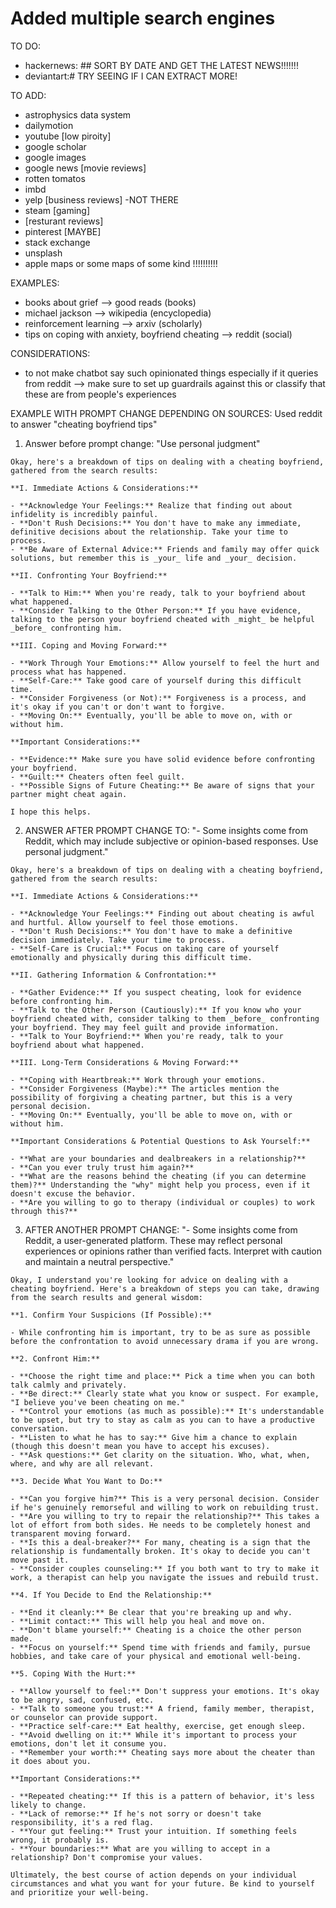 # Added multiple search engines

TO DO:

- hackernews: ## SORT BY DATE AND GET THE LATEST NEWS!!!!!!!
- deviantart:# TRY SEEING IF I CAN EXTRACT MORE!

TO ADD:

- astrophysics data system
- dailymotion
- youtube [low piroity]
- google scholar
- google images
- google news
  [movie reviews]
- rotten tomatos
- imbd
- yelp [business reviews] -NOT THERE
- steam [gaming]
- [resturant reviews]
- pinterest [MAYBE]
- stack exchange
- unsplash
- apple maps or some maps of some kind !!!!!!!!!!

EXAMPLES:

- books about grief --> good reads (books)
- michael jackson --> wikipedia (encyclopedia)
- reinforcement learning --> arxiv (scholarly)
- tips on coping with anxiety, boyfriend cheating --> reddit (social)

CONSIDERATIONS:

- to not make chatbot say such opinionated things especially if it queries from reddit --> make sure to set up guardrails against this or classify that these are from people's experiences

EXAMPLE WITH PROMPT CHANGE DEPENDING ON SOURCES: Used reddit to answer "cheating boyfriend tips"

1. Answer before prompt change: "Use personal judgment"

```
Okay, here's a breakdown of tips on dealing with a cheating boyfriend, gathered from the search results:

**I. Immediate Actions & Considerations:**

- **Acknowledge Your Feelings:** Realize that finding out about infidelity is incredibly painful.
- **Don't Rush Decisions:** You don't have to make any immediate, definitive decisions about the relationship. Take your time to process.
- **Be Aware of External Advice:** Friends and family may offer quick solutions, but remember this is _your_ life and _your_ decision.

**II. Confronting Your Boyfriend:**

- **Talk to Him:** When you're ready, talk to your boyfriend about what happened.
- **Consider Talking to the Other Person:** If you have evidence, talking to the person your boyfriend cheated with _might_ be helpful _before_ confronting him.

**III. Coping and Moving Forward:**

- **Work Through Your Emotions:** Allow yourself to feel the hurt and process what has happened.
- **Self-Care:** Take good care of yourself during this difficult time.
- **Consider Forgiveness (or Not):** Forgiveness is a process, and it's okay if you can't or don't want to forgive.
- **Moving On:** Eventually, you'll be able to move on, with or without him.

**Important Considerations:**

- **Evidence:** Make sure you have solid evidence before confronting your boyfriend.
- **Guilt:** Cheaters often feel guilt.
- **Possible Signs of Future Cheating:** Be aware of signs that your partner might cheat again.

I hope this helps.
```

2. ANSWER AFTER PROMPT CHANGE TO: "- Some insights come from Reddit, which may include subjective or opinion-based responses. Use personal judgment."

```
Okay, here's a breakdown of tips on dealing with a cheating boyfriend, gathered from the search results:

**I. Immediate Actions & Considerations:**

- **Acknowledge Your Feelings:** Finding out about cheating is awful and hurtful. Allow yourself to feel those emotions.
- **Don't Rush Decisions:** You don't have to make a definitive decision immediately. Take your time to process.
- **Self-Care is Crucial:** Focus on taking care of yourself emotionally and physically during this difficult time.

**II. Gathering Information & Confrontation:**

- **Gather Evidence:** If you suspect cheating, look for evidence before confronting him.
- **Talk to the Other Person (Cautiously):** If you know who your boyfriend cheated with, consider talking to them _before_ confronting your boyfriend. They may feel guilt and provide information.
- **Talk to Your Boyfriend:** When you're ready, talk to your boyfriend about what happened.

**III. Long-Term Considerations & Moving Forward:**

- **Coping with Heartbreak:** Work through your emotions.
- **Consider Forgiveness (Maybe):** The articles mention the possibility of forgiving a cheating partner, but this is a very personal decision.
- **Moving On:** Eventually, you'll be able to move on, with or without him.

**Important Considerations & Potential Questions to Ask Yourself:**

- **What are your boundaries and dealbreakers in a relationship?**
- **Can you ever truly trust him again?**
- **What are the reasons behind the cheating (if you can determine them)?** Understanding the "why" might help you process, even if it doesn't excuse the behavior.
- **Are you willing to go to therapy (individual or couples) to work through this?**
```

3. AFTER ANOTHER PROMPT CHANGE: "- Some insights come from Reddit, a user-generated platform. These may reflect personal experiences or opinions rather than verified facts. Interpret with caution and maintain a neutral perspective."

```
Okay, I understand you're looking for advice on dealing with a cheating boyfriend. Here's a breakdown of steps you can take, drawing from the search results and general wisdom:

**1. Confirm Your Suspicions (If Possible):**

- While confronting him is important, try to be as sure as possible before the confrontation to avoid unnecessary drama if you are wrong.

**2. Confront Him:**

- **Choose the right time and place:** Pick a time when you can both talk calmly and privately.
- **Be direct:** Clearly state what you know or suspect. For example, "I believe you've been cheating on me."
- **Control your emotions (as much as possible):** It's understandable to be upset, but try to stay as calm as you can to have a productive conversation.
- **Listen to what he has to say:** Give him a chance to explain (though this doesn't mean you have to accept his excuses).
- **Ask questions:** Get clarity on the situation. Who, what, when, where, and why are all relevant.

**3. Decide What You Want to Do:**

- **Can you forgive him?** This is a very personal decision. Consider if he's genuinely remorseful and willing to work on rebuilding trust.
- **Are you willing to try to repair the relationship?** This takes a lot of effort from both sides. He needs to be completely honest and transparent moving forward.
- **Is this a deal-breaker?** For many, cheating is a sign that the relationship is fundamentally broken. It's okay to decide you can't move past it.
- **Consider couples counseling:** If you both want to try to make it work, a therapist can help you navigate the issues and rebuild trust.

**4. If You Decide to End the Relationship:**

- **End it cleanly:** Be clear that you're breaking up and why.
- **Limit contact:** This will help you heal and move on.
- **Don't blame yourself:** Cheating is a choice the other person made.
- **Focus on yourself:** Spend time with friends and family, pursue hobbies, and take care of your physical and emotional well-being.

**5. Coping With the Hurt:**

- **Allow yourself to feel:** Don't suppress your emotions. It's okay to be angry, sad, confused, etc.
- **Talk to someone you trust:** A friend, family member, therapist, or counselor can provide support.
- **Practice self-care:** Eat healthy, exercise, get enough sleep.
- **Avoid dwelling on it:** While it's important to process your emotions, don't let it consume you.
- **Remember your worth:** Cheating says more about the cheater than it does about you.

**Important Considerations:**

- **Repeated cheating:** If this is a pattern of behavior, it's less likely to change.
- **Lack of remorse:** If he's not sorry or doesn't take responsibility, it's a red flag.
- **Your gut feeling:** Trust your intuition. If something feels wrong, it probably is.
- **Your boundaries:** What are you willing to accept in a relationship? Don't compromise your values.

Ultimately, the best course of action depends on your individual circumstances and what you want for your future. Be kind to yourself and prioritize your well-being.
```
